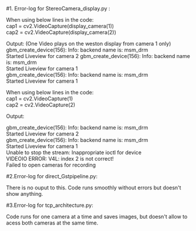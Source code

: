 #1. Error-log for StereoCamera_display.py :

When using below lines in the code:   
cap1 = cv2.VideoCapture(display_camera(1))   
cap2 = cv2.VideoCapture(display_camera(2))   


Output: (One Video plays on the weston display from camera 1 only)   
gbm_create_device(156): Info: backend name is: msm_drm   
Started Liveview for camera 2
gbm_create_device(156): Info: backend name is: msm_drm   
Started Liveview for camera 1   
gbm_create_device(156): Info: backend name is: msm_drm   
Started Liveview for camera 1   


When using below lines in the code:   
cap1 = cv2.VideoCapture(1)   
cap2 = cv2.VideoCapture(2)   


Output:   

gbm_create_device(156): Info: backend name is: msm_drm    
Started Liveview for camera 2   
gbm_create_device(156): Info: backend name is: msm_drm   
Started Liveview for camera 1   
Unable to stop the stream: Inappropriate ioctl for device   
VIDEOIO ERROR: V4L: index 2 is not correct!   
Failed to open cameras for recording   

#2.Error-log for direct_Gstpipeline.py:

There is no ouput to this. Code runs smoothly without errors but doesn't show anything. 

#3.Error-log for tcp_architecture.py:

Code runs for one camera at a time and saves images, but doesn't allow to acess both cameras at the same time. 



